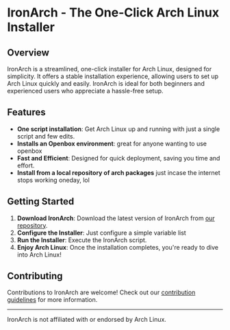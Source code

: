 # IronArch - The One-Click Arch Linux Installer

## Overview

IronArch is a streamlined, one-click installer for Arch Linux, designed for simplicity. It offers a stable installation experience, allowing users to set up Arch Linux quickly and easily. IronArch is ideal for both beginners and experienced users who appreciate a hassle-free setup.

## Features

- **One script installation**: Get Arch Linux up and running with just a single script and few edits.
- **Installs an Openbox environment**: great for anyone wanting to use openbox 
- **Fast and Efficient**: Designed for quick deployment, saving you time and effort.
- **Install from a local repository of arch packages** just incase the internet stops working oneday, lol

## Getting Started

1. **Download IronArch**: Download the latest version of IronArch from [our repository](#).
2. **Configure the Installer**: Just configure a simple variable list
3. **Run the Installer**: Execute the IronArch script.
4. **Enjoy Arch Linux**: Once the installation completes, you're ready to dive into Arch Linux!

## Contributing

Contributions to IronArch are welcome! Check out our [contribution guidelines](#) for more information.

---

IronArch is not affiliated with or endorsed by Arch Linux.
